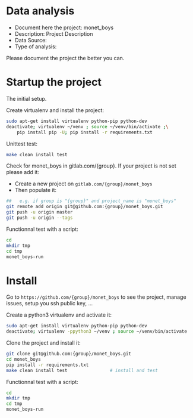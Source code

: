 # Data analysis
- Document here the project: monet_boys
- Description: Project Description
- Data Source:
- Type of analysis:

Please document the project the better you can.

# Startup the project

The initial setup.

Create virtualenv and install the project:
```bash
sudo apt-get install virtualenv python-pip python-dev
deactivate; virtualenv ~/venv ; source ~/venv/bin/activate ;\
    pip install pip -U; pip install -r requirements.txt
```

Unittest test:
```bash
make clean install test
```

Check for monet_boys in gitlab.com/{group}.
If your project is not set please add it:

- Create a new project on `gitlab.com/{group}/monet_boys`
- Then populate it:

```bash
##   e.g. if group is "{group}" and project_name is "monet_boys"
git remote add origin git@github.com:{group}/monet_boys.git
git push -u origin master
git push -u origin --tags
```

Functionnal test with a script:

```bash
cd
mkdir tmp
cd tmp
monet_boys-run
```

# Install

Go to `https://github.com/{group}/monet_boys` to see the project, manage issues,
setup you ssh public key, ...

Create a python3 virtualenv and activate it:

```bash
sudo apt-get install virtualenv python-pip python-dev
deactivate; virtualenv -ppython3 ~/venv ; source ~/venv/bin/activate
```

Clone the project and install it:

```bash
git clone git@github.com:{group}/monet_boys.git
cd monet_boys
pip install -r requirements.txt
make clean install test                # install and test
```
Functionnal test with a script:

```bash
cd
mkdir tmp
cd tmp
monet_boys-run
```

